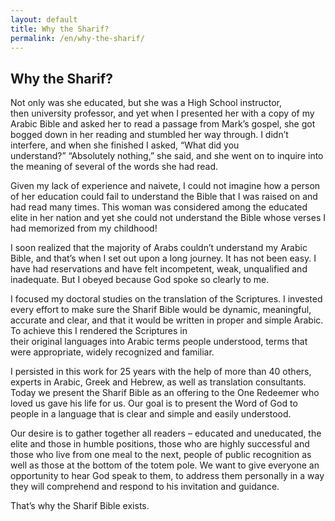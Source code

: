 ```yaml
---
layout: default
title: Why the Sharif?
permalink: /en/why-the-sharif/
---
```

## Why the Sharif?

Not only was she educated, but she was a High School instructor, then university professor, and yet when I presented her with a copy of my Arabic Bible and asked her to read a passage from Mark’s gospel, she got bogged down in her reading and stumbled her way through. I didn’t interfere, and when she finished I asked, “What did you understand?” “Absolutely nothing,” she said, and she went on to inquire into the meaning of several of the words she had read.

Given my lack of experience and naivete, I could not imagine how a person of her education could fail to understand the Bible that I was raised on and had read many times. This woman was considered among the educated elite in her nation and yet she could not understand the Bible whose verses I had memorized from my childhood!

I soon realized that the majority of Arabs couldn’t understand my Arabic Bible, and that’s when I set out upon a long journey. It has not been easy. I have had reservations and have felt incompetent, weak, unqualified and inadequate. But I obeyed because God spoke so clearly to me.

I focused my doctoral studies on the translation of the Scriptures. I invested every effort to make sure the Sharif Bible would be dynamic, meaningful, accurate and clear, and that it would be written in proper and simple Arabic. To achieve this I rendered the Scriptures in their original languages into Arabic terms people understood, terms that were appropriate, widely recognized and familiar.

I persisted in this work for 25 years with the help of more than 40 others, experts in Arabic, Greek and Hebrew, as well as translation consultants. Today we present the Sharif Bible as an offering to the One Redeemer who loved us gave his life for us. Our goal is to present the Word of God to people in a language that is clear and simple and easily understood.

Our desire is to gather together all readers – educated and uneducated, the elite and those in humble positions, those who are highly successful and those who live from one meal to the next, people of public recognition as well as those at the bottom of the totem pole. We want to give everyone an opportunity to hear God speak to them, to address them personally in a way they will comprehend and respond to his invitation and guidance.

That’s why the Sharif Bible exists.
